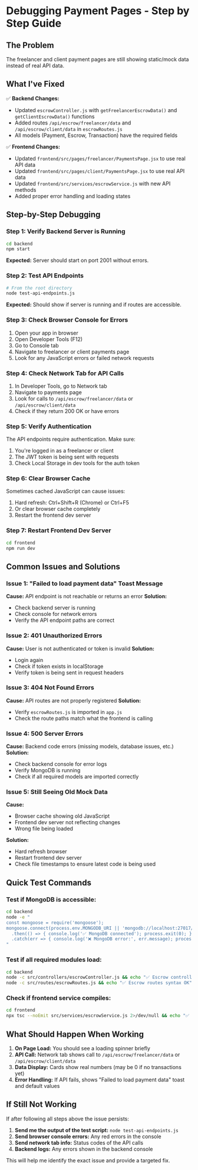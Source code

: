 # Debugging Payment Pages - Step by Step Guide

## The Problem
The freelancer and client payment pages are still showing static/mock data instead of real API data.

## What I've Fixed
✅ **Backend Changes:**
- Updated `escrowController.js` with `getFreelancerEscrowData()` and `getClientEscrowData()` functions
- Added routes `/api/escrow/freelancer/data` and `/api/escrow/client/data` in `escrowRoutes.js`
- All models (Payment, Escrow, Transaction) have the required fields

✅ **Frontend Changes:**
- Updated `frontend/src/pages/freelancer/PaymentsPage.jsx` to use real API data
- Updated `frontend/src/pages/client/PaymentsPage.jsx` to use real API data  
- Updated `frontend/src/services/escrowService.js` with new API methods
- Added proper error handling and loading states

## Step-by-Step Debugging

### Step 1: Verify Backend Server is Running
```bash
cd backend
npm start
```
**Expected:** Server should start on port 2001 without errors.

### Step 2: Test API Endpoints
```bash
# From the root directory
node test-api-endpoints.js
```
**Expected:** Should show if server is running and if routes are accessible.

### Step 3: Check Browser Console for Errors
1. Open your app in browser
2. Open Developer Tools (F12)
3. Go to Console tab
4. Navigate to freelancer or client payments page
5. Look for any JavaScript errors or failed network requests

### Step 4: Check Network Tab for API Calls
1. In Developer Tools, go to Network tab
2. Navigate to payments page
3. Look for calls to `/api/escrow/freelancer/data` or `/api/escrow/client/data`
4. Check if they return 200 OK or have errors

### Step 5: Verify Authentication
The API endpoints require authentication. Make sure:
1. You're logged in as a freelancer or client
2. The JWT token is being sent with requests
3. Check Local Storage in dev tools for the auth token

### Step 6: Clear Browser Cache
Sometimes cached JavaScript can cause issues:
1. Hard refresh: Ctrl+Shift+R (Chrome) or Ctrl+F5
2. Or clear browser cache completely
3. Restart the frontend dev server

### Step 7: Restart Frontend Dev Server
```bash
cd frontend
npm run dev
```

## Common Issues and Solutions

### Issue 1: "Failed to load payment data" Toast Message
**Cause:** API endpoint is not reachable or returns an error
**Solution:** 
- Check backend server is running
- Check console for network errors
- Verify the API endpoint paths are correct

### Issue 2: 401 Unauthorized Errors
**Cause:** User is not authenticated or token is invalid
**Solution:**
- Login again
- Check if token exists in localStorage
- Verify token is being sent in request headers

### Issue 3: 404 Not Found Errors  
**Cause:** API routes are not properly registered
**Solution:**
- Verify `escrowRoutes.js` is imported in `app.js`
- Check the route paths match what the frontend is calling

### Issue 4: 500 Server Errors
**Cause:** Backend code errors (missing models, database issues, etc.)
**Solution:**
- Check backend console for error logs
- Verify MongoDB is running
- Check if all required models are imported correctly

### Issue 5: Still Seeing Old Mock Data
**Cause:** 
- Browser cache showing old JavaScript
- Frontend dev server not reflecting changes
- Wrong file being loaded

**Solution:**
- Hard refresh browser
- Restart frontend dev server
- Check file timestamps to ensure latest code is being used

## Quick Test Commands

### Test if MongoDB is accessible:
```bash
cd backend
node -e "
const mongoose = require('mongoose');
mongoose.connect(process.env.MONGODB_URI || 'mongodb://localhost:27017/studieshq')
  .then(() => { console.log('✅ MongoDB connected'); process.exit(0); })
  .catch(err => { console.log('❌ MongoDB error:', err.message); process.exit(1); });
"
```

### Test if all required modules load:
```bash
cd backend
node -c src/controllers/escrowController.js && echo "✅ Escrow controller syntax OK"
node -c src/routes/escrowRoutes.js && echo "✅ Escrow routes syntax OK"  
```

### Check if frontend service compiles:
```bash
cd frontend
npx tsc --noEmit src/services/escrowService.js 2>/dev/null && echo "✅ Escrow service OK" || echo "⚠️ Check escrow service"
```

## What Should Happen When Working

1. **On Page Load:** You should see a loading spinner briefly
2. **API Call:** Network tab shows call to `/api/escrow/freelancer/data` or `/api/escrow/client/data`
3. **Data Display:** Cards show real numbers (may be 0 if no transactions yet)
4. **Error Handling:** If API fails, shows "Failed to load payment data" toast and default values

## If Still Not Working

If after following all steps above the issue persists:

1. **Send me the output of the test script:** `node test-api-endpoints.js`
2. **Send browser console errors:** Any red errors in the console
3. **Send network tab info:** Status codes of the API calls
4. **Backend logs:** Any errors shown in the backend console

This will help me identify the exact issue and provide a targeted fix. 
